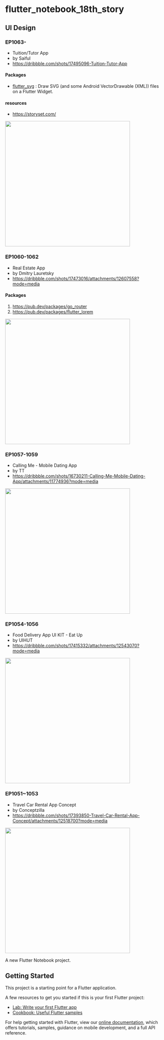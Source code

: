 # flutter_notebook_18th_story

## UI Design

### EP1063-

- Tuition/Tutor App
- by Saiful
- https://dribbble.com/shots/17495096-Tuition-Tutor-App

#### Packages
- [flutter_svg](https://pub.dev/packages/flutter_svg) : Draw SVG (and some Android VectorDrawable (XML)) files on a Flutter Widget.

#### resources
- https://storyset.com/

<img
src="https://cdn.dribbble.com/users/7224992/screenshots/17495096/media/ff0bf5eb2c1f6955ffcaab541d2083fe.png"
width="400px" >
</img>


### EP1060-1062

- Real Estate App
- by Dmitry Lauretsky
- https://dribbble.com/shots/17473016/attachments/12607558?mode=media

#### Packages
1. https://pub.dev/packages/go_router
2. https://pub.dev/packages/flutter_lorem

<img
src="https://cdn.dribbble.com/users/2564256/screenshots/17473016/media/9a58fcc941db70706bf1a850fdab83b3.png"
width="400px" >
</img>

### EP1057-1059

- Calling Me - Mobile Dating App
- by TT
- https://dribbble.com/shots/16730211-Calling-Me-Mobile-Dating-App/attachments/11774936?mode=media

<img
src="https://cdn.dribbble.com/users/314845/screenshots/16730211/media/820ce9e827db22282fa24d576c20686f.jpg"
width="400px" >
</img>

### EP1054-1056

- Food Delivery App UI KIT - Eat Up
- by UIHUT
- https://dribbble.com/shots/17415332/attachments/12543070?mode=media

<img
src="https://cdn.dribbble.com/users/7782319/screenshots/17415332/media/22a6507b5fc5f18b222999a6deec505b.jpg"
width="400px" >
</img>

### EP1051~1053

- Travel Car Rental App Concept
- by Conceptzilla
- https://dribbble.com/shots/17393850-Travel-Car-Rental-App-Concept/attachments/12518700?mode=media

<img
src="https://cdn.dribbble.com/users/1963775/screenshots/17393850/media/51494a11e05f39f1e9c5eb298f884adf.png"
width="400px" >
</img>

A new Flutter Notebook project.

## Getting Started

This project is a starting point for a Flutter application.

A few resources to get you started if this is your first Flutter project:

- [Lab: Write your first Flutter app](https://flutter.dev/docs/get-started/codelab)
- [Cookbook: Useful Flutter samples](https://flutter.dev/docs/cookbook)

For help getting started with Flutter, view our
[online documentation](https://flutter.dev/docs), which offers tutorials, samples, guidance on
mobile development, and a full API reference.
